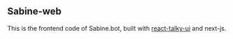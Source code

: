 ## Sabine-web

This is the frontend code of Sabine.bot, built with [react-talky-ui](https://github.com/Damianofds/react-talky-ui) and next-js.
